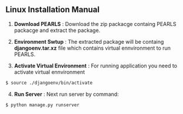 ## Linux Installation Manual
1. **Download PEARLS** : Download the zip packacge containg PEARLS packacge and extract the package.

2. **Environment Swtup** : The extracted package will be containg **djangoenv.tar.xz** file which contains virtual ennvironment to run PEARLS.

3. **Activate Virtual Environment** : For running application you need to activate virtual ennvironment

```sh
$ source ./djangoenv/bin/activate
```
4. **Run Server** : Next run server by command:

```sh
$ python manage.py runserver
```
